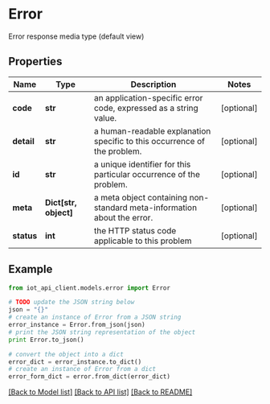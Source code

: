 # Error

Error response media type (default view)

## Properties
Name | Type | Description | Notes
------------ | ------------- | ------------- | -------------
**code** | **str** | an application-specific error code, expressed as a string value. | [optional] 
**detail** | **str** | a human-readable explanation specific to this occurrence of the problem. | [optional] 
**id** | **str** | a unique identifier for this particular occurrence of the problem. | [optional] 
**meta** | **Dict[str, object]** | a meta object containing non-standard meta-information about the error. | [optional] 
**status** | **int** | the HTTP status code applicable to this problem | [optional] 

## Example

```python
from iot_api_client.models.error import Error

# TODO update the JSON string below
json = "{}"
# create an instance of Error from a JSON string
error_instance = Error.from_json(json)
# print the JSON string representation of the object
print Error.to_json()

# convert the object into a dict
error_dict = error_instance.to_dict()
# create an instance of Error from a dict
error_form_dict = error.from_dict(error_dict)
```
[[Back to Model list]](../README.md#documentation-for-models) [[Back to API list]](../README.md#documentation-for-api-endpoints) [[Back to README]](../README.md)



